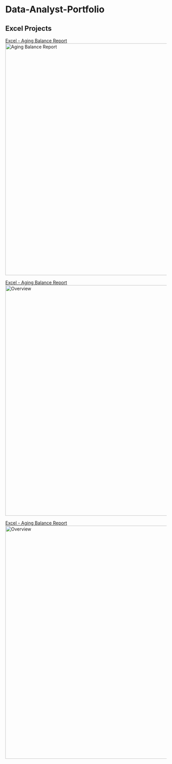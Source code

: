 # Data-Analyst-Portfolio

## Excel Projects

[Excel - Aging Balance Report](https://github.com/BenGyde/Data-Analyst-Portfolio/tree/main/Excel%20-%20Aging%20Balance%20Report)
<img width="1550" height="723" alt="Aging Balance Report" src="https://github.com/user-attachments/assets/dfed2b69-e582-4d06-b843-1b8fbd9ecafc" />

[Excel - Aging Balance Report](https://github.com/BenGyde/Data-Analyst-Portfolio/tree/main/Excel%20-%20Direct%20Debit%20Report)
<img width="1657" height="719" alt="Overview" src="https://github.com/user-attachments/assets/6e6de6fa-1a48-4c26-9df5-1b8ba9230bec" />

[Excel - Aging Balance Report](https://github.com/BenGyde/Data-Analyst-Portfolio/tree/main/Excel%20-%20Block%20History%20Report)
<img width="1763" height="727" alt="Overview" src="https://github.com/user-attachments/assets/694b42c3-b42f-4b94-9d58-1d33256f82fb" />
